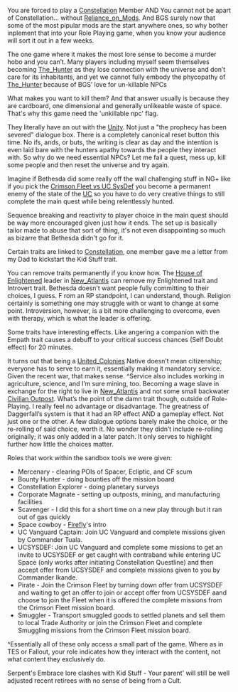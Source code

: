 You are forced to play a [Constellation](../Main_Quest/Constellation.md) Member AND
	You cannot not be apart of Constellation... without [Reliance_on_Mods](Development/Reliance_on_Mods.md). And BGS surely now that some of the most pipular mods are the start anywhere ones, so why bother inplement that into your Role Playing game, when you know your audience will sort it out in a few weeks.

The one game where it makes the most lore sense to become a murder hobo and you can’t. Many players including myself seem themselves becoming [The_Hunter](../Main_Quest/The_Hunter.md) as they lose connection with the universe and don’t care for its inhabitants, and yet we cannot fully embody the phycopathy of [The_Hunter](../Main_Quest/The_Hunter.md) because of BGS’ love for un-killable NPCs

What makes you want to kill them? And that answer usually is because they are cardboard, one dimensional and generally unlikeable waste of space. That's why this game need the 'unkillable npc' flag.

They literally have an out with the [Unity](../Main_Quest/Unity.md). Not just a "the prophecy has been severed" dialogue box. There is a completely canonical reset button this time. No ifs, ands, or buts, the writing is clear as day and the intention is even laid bare with the hunters apathy towards the people they interact with. So why do we need essential NPCs? Let me fail a quest, mess up, kill some people and then reset the universe and try again.

Imagine if Bethesda did some really off the wall challenging stuff in NG+ like if you pick the [Crimson Fleet vs UC SysDef](../Faction_Quests/Crimson_Fleet-UC_SysDef/•Crimson%20Fleet-UC%20SysDef.md) you become a permanent enemy of the state of the [UC](Factions/United_Colonies.md) so you have to do very creative things to still complete the main quest while being relentlessly hunted. 

Sequence breaking and reactivity to player choice in the main quest should be way more encouraged given just how it ends. The set up is basically tailor made to abuse that sort of thing, it's not even disappointing so much as bizarre that Bethesda didn't go for it.

Certain traits are linked to [Constellation](../Main_Quest/Constellation.md), one member gave me a letter from my Dad to kickstart the Kid Stuff trait.

You can remove traits permanently if you know how. The [House of Enlightened](Writing/Religion.md) leader in [New_Atlantis](Cities/New_Atlantis.md) can remove my Enlightened trait and Introvert trait. Bethesda doesn’t want people fully committing to their choices, I guess. F
rom an RP standpoint, I can understand, though. Religion certainly is something one may struggle with or want to change at some point. Introversion, however, is a bit more challenging to overcome, even with therapy, which is what the leader is offering.

Some traits have interesting effects. Like angering a companion with the Empath trait causes a debuff to your critical success chances (Self Doubt effect) for 20 minutes.

It turns out that being a [United_Colonies](Factions/United_Colonies.md) Native doesn’t mean citizenship; everyone has to serve to earn it, essentially making it mandatory service. Given the recent war, that makes sense. 
	^Service also includes working in agriculture, science, and I’m sure mining, too. Becoming a wage slave in exchange for the right to live in [New_Atlantis](Cities/New_Atlantis.md) and not some small backwater [Civilian Outpost](Exploring/Points_of_Interest.md).
		What’s the point of the damn trait though, outside of Role-Playing. I really feel no advantage or disadvantage. The greatness of Daggerfall’s system is that it had an RP effect AND a gameplay effect. Not just one or the other. A few dialogue options barely make the choice, or the re-rolling of said choice, worth it. No wonder they didn’t include re-rolling originally; it was only added in a later patch. It only serves to highlight further how little the choices matter.

Roles that work within the sandbox tools we were given:
- Mercenary - clearing POIs of Spacer, Ecliptic, and CF scum
- Bounty Hunter - doing bounties off the mission board
- Constellation Explorer - doing planetary surveys
- Corporate Magnate - setting up outposts, mining, and manufacturing facilities
- Scavenger - I did this for a short time on a new play through but it ran out of gas quickly
- Space cowboy - [Firefly](Research/Firefly.md)'s intro
- UC Vanguard Captain: Join UC Vanguard and complete missions given by Commander Tuala.
- UCSYSDEF: Join UC Vanguard and complete some missions to get an invite to UCSYSDEF or get caught with contraband while entering UC Space (only works after initiating Constellation Questline) and then accept offer from UCSYSDEF and complete missions given to you by Commander Ikande.
- Pirate - Join the Crimson Fleet by turning down offer from UCSYSDEF and waiting to get an offer to join or accept offer from UCSYSDEF aand choose to join the Fleet when it is offered the complete missions from the Crimson Fleet mission board.
- Smuggler - Transport smuggled goods to settled planets and sell them to local Trade Authority or join the Crimson Fleet and complete Smuggling missions from the Crimson Fleet mission board.

^Essentially all of these only access a small part of the game. Where as in TES or Fallout, your role indicates how they interact with the content, not what content they exclusively do.

Serpent's Embrace lore clashes with Kid Stuff - Your parent' will still be well adjusted recent retirees with no sense of being from a Cult.